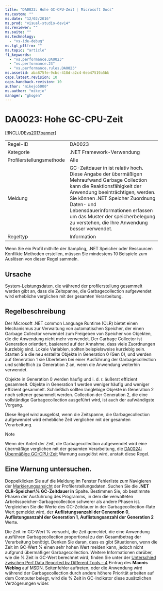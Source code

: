 ```yaml
---
title: "DA0023: Hohe GC-CPU-Zeit | Microsoft Docs"
ms.custom: ""
ms.date: "12/02/2016"
ms.prod: "visual-studio-dev14"
ms.reviewer: ""
ms.suite: ""
ms.technology: 
  - "vs-ide-debug"
ms.tgt_pltfrm: ""
ms.topic: "article"
f1_keywords: 
  - "vs.performance.DA0023"
  - "vs.performance.23"
  - "vs.performance.rules.DA0023"
ms.assetid: aba875fe-9cbc-418d-a2c4-6eb47519a5bb
caps.latest.revision: 10
caps.handback.revision: 10
author: "mikejo5000"
ms.author: "mikejo"
manager: "ghogen"
---
```

# DA0023: Hohe GC-CPU-Zeit
[!INCLUDE[vs2017banner](../code-quality/includes/vs2017banner.md)]

|||  
|-|-|  
|Regel-ID|DA0023|  
|Kategorie|.NET Framework-Verwendung|  
|Profilerstellungsmethode|Alle|  
|Meldung|GC-Zeitdauer in ist relativ hoch. Diese Angabe der übermäßigen Mehraufwand Garbage Collection kann die Reaktionsfähigkeit der Anwendung beeinträchtigen, werden. Sie können .NET Speicher Zuordnung Daten- und Lebensdauerinformationen erfassen um das Muster der speicherbelegung zu verstehen, die Ihre Anwendung besser verwendet.|  
|Regeltyp|Information|  
  
 Wenn Sie ein Profil mithilfe der Sampling, .NET Speicher oder Ressourcen Konflikte Methoden erstellen, müssen Sie mindestens 10 Beispiele zum Auslösen von dieser Regel sammeln.  
  
## <a name="cause"></a>Ursache  
 System-Leistungsdaten, die während der profilerstellung gesammelt werden gibt an, dass die Zeitspanne, die Garbagecollection aufgewendet wird erhebliche verglichen mit der gesamten Verarbeitung.  
  
## <a name="rule-description"></a>Regelbeschreibung  
 Der Microsoft .NET common Language Runtime (CLR) bietet einen Mechanismus zur Verwaltung von automatischen Speicher, der einen Garbage Collector verwendet zum Freigeben von Speicher von Objekten, die die Anwendung nicht mehr verwendet. Der Garbage Collector ist Generation orientiert, basierend auf der Annahme, dass viele Zuordnungen kurzlebig sind. Lokale Variablen, sollten beispielsweise kurzlebig sein. Starten Sie die neu erstellte Objekte in Generation 0 (Gen 0), und werden auf Generation 1 sie Überleben bei einer Ausführung der Garbagecollection und schließlich zu Generation 2 an, wenn die Anwendung weiterhin verwendet.  
  
 Objekte in Generation 0 werden häufig und i. d. r. äußerst effizient gesammelt. Objekte in Generation 1 werden weniger häufig und weniger effizient gesammelt. Schließlich sollten langlebige Objekte in Generation 2 noch seltener gesammelt werden. Collection der Generation 2, die eine vollständige Garbagecollection ausgeführt wird, ist auch der aufwändigste Vorgang.  
  
 Diese Regel wird ausgelöst, wenn die Zeitspanne, die Garbagecollection aufgewendet wird erhebliche Zeit verglichen mit der gesamten Verarbeitung.  
  
> [!NOTE]
>  Wenn der Anteil der Zeit, die Garbagecollection aufgewendet wird eine übermäßige verglichen mit der gesamten Verarbeitung, die [DA0024: Übermäßige GC-CPU-Zeit](../profiling/da0024-excessive-gc-cpu-time.md) Warnung ausgelöst wird, anstatt diese Regel.  
  
## <a name="how-to-investigate-a-warning"></a>Eine Warnung untersuchen.  
 Doppelklicken Sie auf die Meldung im Fenster Fehlerliste zum Navigieren der [Markierungsansicht](../profiling/marks-view.md) der Profilerstellungsdaten. Suchen Sie die **.NET CLR-Speicher\\% GC-Zeitdauer in** Spalte. Bestimmen Sie, ob bestimmte Phasen der Ausführung des Programms, in dem die verwalteten Arbeitsspeicher-Garbagecollection schwerer als andere Phasen ist. Vergleichen Sie die Werte des GC-Zeitdauer in der Garbagecollection-Rate Wert gemeldet wird, der **Auflistungsanzahl der Generation 0**, **Auflistungsanzahl der Generation 1**, **Auflistungsanzahl der Generation 2** Werte.  
  
 Die Zeit im GC-Wert % versucht, die Zeit gemeldet, die eine Anwendung ausführen Garbagecollection proportional zu den Gesamtbetrag der Verarbeitung benötigt. Denken Sie daran, dass es gibt Situationen, wenn die Zeit im GC-Wert % einen sehr hohen Wert melden kann, jedoch nicht aufgrund übermäßiger Garbagecollection. Weitere Informationen darüber, wie die % Zeit in GC-Wert berechnet wird, finden Sie unter der [Unterschied zwischen Perf Data Reported by Different Tools – 4](http://go.microsoft.com/fwlink/?LinkId=177863) Eintrag des **Maonis Weblog** auf MSDN. Seitenfehler auftreten, oder die Anwendung wird während der Garbagecollection durch andere höhere Priorität arbeiten auf dem Computer belegt, wird die % Zeit in GC-Indikator diese zusätzlichen Verzögerungen wider.
